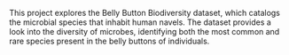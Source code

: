 This project explores the Belly Button Biodiversity dataset, which catalogs the microbial species that inhabit human navels. The dataset provides a look into the diversity of microbes, identifying both the most common and rare species present in the belly buttons of individuals. 
